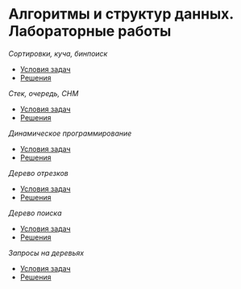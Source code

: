 # Алгоритмы и структур данных. Лабораторные работы
_Сортировки, куча, бинпоиск_
  * [Условия задач](http://codeforces.com/group/CYMPFXi8zA/contest/230408)
  * [Решения](Lab_1)

_Стек, очередь, СНМ_
 * [Условия задач](http://codeforces.com/group/CYMPFXi8zA/contest/232787)
 * [Решения](Lab_2)

_Динамическое программирование_
 * [Условия задач](http://codeforces.com/group/CYMPFXi8zA/contest/234464)
 * [Решения](Lab_3)

_Дерево отрезков_
 * [Условия задач](http://codeforces.com/group/CYMPFXi8zA/contest/240094)
 * [Решения](Lab_4)

_Дерево поиска_
 * [Условия задач](https://codeforces.com/group/CYMPFXi8zA/contest/241546)
 * [Решения](Lab_5)

_Запросы на деревьях_
 * [Условия задач](https://codeforces.com/group/CYMPFXi8zA/contest/243321)
 * [Решения](Lab_6)
